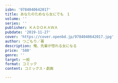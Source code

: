 ```yaml
---
isbn: '9784040642017'
title: あなたのためなら女にでも　1
volume: ''
series: ''
publisher: ＫＡＤＯＫＡＷＡ
pubdate: '2019-11-27'
cover: 'https://cover.openbd.jp/9784040642017.jpg'
author: つごもり／著
description: 俺、先輩が惚れる女になる
price: '580'
genre: ''
target: 一般
format: コミック
content: コミックス・劇画

---
```

